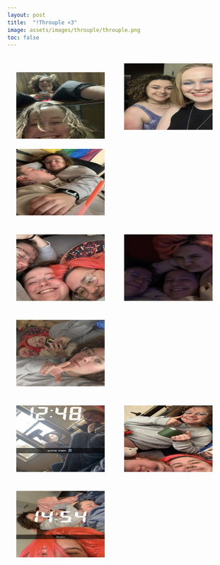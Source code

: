 ```yaml
---
layout: post
title:  "!Throuple <3"
image: assets/images/throuple/throuple.png
toc: false
---
```

<div class="row">
<img src="/assets/images/throuple/costa_rica_bex.png" alt="Alternative Text" width="200" height="150"  hspace="20" vspace="0">

<img src="/assets/images/throuple/pretty.png" alt="Alternative Text" width="200" height="150"  hspace="20" vspace="20">

<img src="/assets/images/throuple/love.png" alt="Alternative Text" width="200" height="150"  hspace="20" vspace="20">

</div>

<div class="row"> 

<img src="/assets/images/throuple/throuple.png" alt="Alternative Text" width="200" height="150"  hspace="20" vspace="20">

<img src="/assets/images/throuple/grump.png" alt="Alternative Text" width="200" height="150"  hspace="20" vspace="20">

<img src="/assets/images/throuple/peace.png" alt="Alternative Text" width="200" height="150"  hspace="20" vspace="20">

</div>





<div class="row">

<img src="/assets/images/throuple/snow.png" alt="Alternative Text" width="200" height="150"  hspace="20" vspace="20">

<img src="/assets/images/throuple/thumbs_up.JPG" alt="Alternative Text" width="200" height="150"  hspace="20" vspace="20">

<img src="/assets/images/throuple/train.png" alt="Alternative Text" width="200" height="150"  hspace="20" vspace="20">

</div>